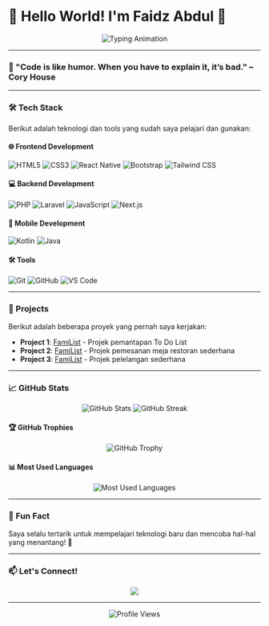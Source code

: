 # 👋 Hello World! I'm Faidz Abdul 🚀

<p align="center">
  <img src="https://readme-typing-svg.demolab.com?font=Fira+Code&size=25&duration=3000&pause=1000&color=36BCF7FF&center=true&vCenter=true&width=435&lines=Junior+Programmer;Tech+Enthusiast;Problem+Solver;Always+Learning" alt="Typing Animation" />
</p>

---

### 🌟 "Code is like humor. When you have to explain it, it’s bad." – Cory House  

---

### 🛠️ Tech Stack

Berikut adalah teknologi dan tools yang sudah saya pelajari dan gunakan:

#### 🌐 **Frontend Development**
![HTML5](https://img.shields.io/badge/-HTML5-E34F26?style=flat-square&logo=html5&logoColor=white)
![CSS3](https://img.shields.io/badge/-CSS3-1572B6?style=flat-square&logo=css3&logoColor=white)
![React Native](https://img.shields.io/badge/-React_Native-61DAFB?style=flat-square&logo=react&logoColor=black)
![Bootstrap](https://img.shields.io/badge/-Bootstrap-7952B3?style=flat-square&logo=bootstrap&logoColor=white)
![Tailwind CSS](https://img.shields.io/badge/-Tailwind_CSS-38B2AC?style=flat-square&logo=tailwind-css&logoColor=white)

#### 💻 **Backend Development**
![PHP](https://img.shields.io/badge/-PHP-777BB4?style=flat-square&logo=php&logoColor=white)
![Laravel](https://img.shields.io/badge/-Laravel-FF2D20?style=flat-square&logo=laravel&logoColor=white)
![JavaScript](https://img.shields.io/badge/-JavaScript-F7DF1E?style=flat-square&logo=javascript&logoColor=black)
![Next.js](https://img.shields.io/badge/-Next.js-000000?style=flat-square&logo=next.js&logoColor=white)

#### 📱 **Mobile Development**
![Kotlin](https://img.shields.io/badge/-Kotlin-7F52FF?style=flat-square&logo=kotlin&logoColor=white)
![Java](https://img.shields.io/badge/-Java-007396?style=flat-square&logo=java&logoColor=white)

#### 🛠️ **Tools**
![Git](https://img.shields.io/badge/-Git-F05032?style=flat-square&logo=git&logoColor=white)
![GitHub](https://img.shields.io/badge/-GitHub-181717?style=flat-square&logo=github&logoColor=white)
![VS Code](https://img.shields.io/badge/-VS_Code-007ACC?style=flat-square&logo=visual-studio-code&logoColor=white)

---

### 🚀 Projects

Berikut adalah beberapa proyek yang pernah saya kerjakan:

- **Project 1**: [FamiList](https://github.com/faidzabdl/familist) - Projek pemantapan To Do List
- **Project 2**: [FamiList](https://github.com/faidzabdl/FamResto) - Projek pemesanan meja restoran sederhana
- **Project 3**: [FamiList](https://github.com/faidzabdl/FamBid) - Projek pelelangan sederhana
---

### 📈 GitHub Stats

<p align="center">
  <img src="https://github-readme-stats.vercel.app/api?username=faidzabdl&show_icons=true&theme=radical" alt="GitHub Stats" />
  <img src="https://github-readme-streak-stats.herokuapp.com/?user=faidzabdl&theme=radical" alt="GitHub Streak" />
</p>

#### 🏆 GitHub Trophies
<p align="center">
  <img src="https://github-profile-trophy.vercel.app/?username=faidzabdl&theme=radical&no-bg=true&no-frame=true&column=7" alt="GitHub Trophy" />
</p>

#### 📊 Most Used Languages
<p align="center">
  <img src="https://github-readme-stats.vercel.app/api/top-langs/?username=faidzabdl&layout=compact&theme=radical" alt="Most Used Languages" />
</p>

---

### 🌟 Fun Fact

Saya selalu tertarik untuk mempelajari teknologi baru dan mencoba hal-hal yang menantang! 🚀

---

### 📫 Let's Connect!

<p align="center">
  <a href="mailto:faidzabdl@gmail.com" target="_blank">
    <img src="https://img.shields.io/badge/-Email-D14836?style=for-the-badge&logo=gmail&logoColor=white" />
  </a>
</p>

---

<p align="center">
  <img src="https://komarev.com/ghpvc/?username=faidzabdl&label=Profile%20Views&color=blue&style=flat-square" alt="Profile Views" />
</p>

